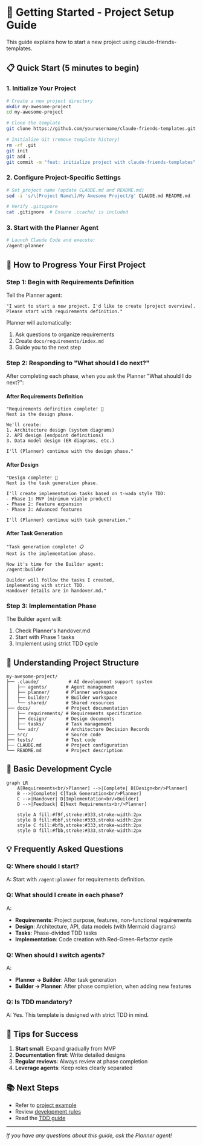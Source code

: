 # 🚀 Getting Started - Project Setup Guide

This guide explains how to start a new project using claude-friends-templates.

## 📋 Quick Start (5 minutes to begin)

### 1. Initialize Your Project
```bash
# Create a new project directory
mkdir my-awesome-project
cd my-awesome-project

# Clone the template
git clone https://github.com/yourusername/claude-friends-templates.git .

# Initialize Git (remove template history)
rm -rf .git
git init
git add .
git commit -m "feat: initialize project with claude-friends-templates"
```

### 2. Configure Project-Specific Settings
```bash
# Set project name (update CLAUDE.md and README.md)
sed -i 's/\[Project Name\]/My Awesome Project/g' CLAUDE.md README.md

# Verify .gitignore
cat .gitignore  # Ensure .ccache/ is included
```

### 3. Start with the Planner Agent
```bash
# Launch Claude Code and execute:
/agent:planner
```

## 🎯 How to Progress Your First Project

### Step 1: Begin with Requirements Definition

Tell the Planner agent:

```
"I want to start a new project. I'd like to create [project overview]. Please start with requirements definition."
```

Planner will automatically:
1. Ask questions to organize requirements
2. Create `docs/requirements/index.md`
3. Guide you to the next step

### Step 2: Responding to "What should I do next?"

After completing each phase, when you ask the Planner "What should I do next?":

#### After Requirements Definition
```
"Requirements definition complete! 🎉
Next is the design phase.

We'll create:
1. Architecture design (system diagrams)
2. API design (endpoint definitions)
3. Data model design (ER diagrams, etc.)

I'll (Planner) continue with the design phase."
```

#### After Design
```
"Design complete! 🎨
Next is the task generation phase.

I'll create implementation tasks based on t-wada style TDD:
- Phase 1: MVP (minimum viable product)
- Phase 2: Feature expansion
- Phase 3: Advanced features

I'll (Planner) continue with task generation."
```

#### After Task Generation
```
"Task generation complete! 📋
Next is the implementation phase.

Now it's time for the Builder agent:
/agent:builder

Builder will follow the tasks I created,
implementing with strict TDD.
Handover details are in handover.md."
```

### Step 3: Implementation Phase

The Builder agent will:
1. Check Planner's handover.md
2. Start with Phase 1 tasks
3. Implement using strict TDD cycle

## 📁 Understanding Project Structure

```
my-awesome-project/
├── .claude/           # AI development support system
│   ├── agents/       # Agent management
│   ├── planner/      # Planner workspace
│   ├── builder/      # Builder workspace
│   └── shared/       # Shared resources
├── docs/             # Project documentation
│   ├── requirements/ # Requirements specification
│   ├── design/       # Design documents
│   ├── tasks/        # Task management
│   └── adr/          # Architecture Decision Records
├── src/              # Source code
├── tests/            # Test code
├── CLAUDE.md         # Project configuration
└── README.md         # Project description
```

## 🔄 Basic Development Cycle

```mermaid
graph LR
    A[Requirements<br/>Planner] -->|Complete| B[Design<br/>Planner]
    B -->|Complete| C[Task Generation<br/>Planner]
    C -->|Handover| D[Implementation<br/>Builder]
    D -->|Feedback| E[Next Requirements<br/>Planner]

    style A fill:#f9f,stroke:#333,stroke-width:2px
    style B fill:#bbf,stroke:#333,stroke-width:2px
    style C fill:#bfb,stroke:#333,stroke-width:2px
    style D fill:#fbb,stroke:#333,stroke-width:2px
```

## 💡 Frequently Asked Questions

### Q: Where should I start?
A: Start with `/agent:planner` for requirements definition.

### Q: What should I create in each phase?
A:
- **Requirements**: Project purpose, features, non-functional requirements
- **Design**: Architecture, API, data models (with Mermaid diagrams)
- **Tasks**: Phase-divided TDD tasks
- **Implementation**: Code creation with Red-Green-Refactor cycle

### Q: When should I switch agents?
A:
- **Planner → Builder**: After task generation
- **Builder → Planner**: After phase completion, when adding new features

### Q: Is TDD mandatory?
A: Yes. This template is designed with strict TDD in mind.

## 🎯 Tips for Success

1. **Start small**: Expand gradually from MVP
2. **Documentation first**: Write detailed designs
3. **Regular reviews**: Always review at phase completion
4. **Leverage agents**: Keep roles clearly separated

## 📚 Next Steps

- Refer to [project example](../examples/todo-app/README.md)
- Review [development rules](development-rules.md)
- Read the [TDD guide](../.claude/builder/tdd-cycle.md)

---
*If you have any questions about this guide, ask the Planner agent!*
